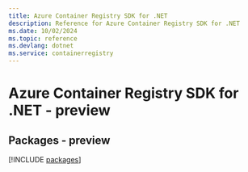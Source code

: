 ```yaml
---
title: Azure Container Registry SDK for .NET
description: Reference for Azure Container Registry SDK for .NET
ms.date: 10/02/2024
ms.topic: reference
ms.devlang: dotnet
ms.service: containerregistry
---
```

# Azure Container Registry SDK for .NET - preview
## Packages - preview
[!INCLUDE [packages](container-registry-index.md)]